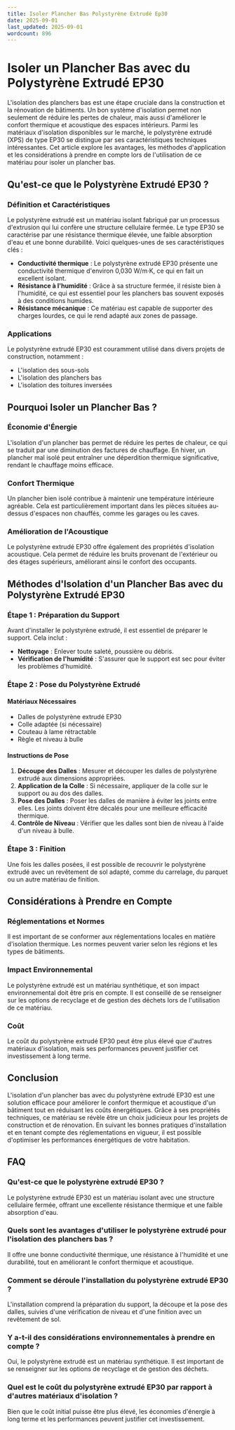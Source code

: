 ```yaml
---
title: Isoler Plancher Bas Polystyrène Extrudé Ep30
date: 2025-09-01
last_updated: 2025-09-01
wordcount: 896
---
```


# Isoler un Plancher Bas avec du Polystyrène Extrudé EP30

L'isolation des planchers bas est une étape cruciale dans la construction et la rénovation de bâtiments. Un bon système d'isolation permet non seulement de réduire les pertes de chaleur, mais aussi d'améliorer le confort thermique et acoustique des espaces intérieurs. Parmi les matériaux d'isolation disponibles sur le marché, le polystyrène extrudé (XPS) de type EP30 se distingue par ses caractéristiques techniques intéressantes. Cet article explore les avantages, les méthodes d'application et les considérations à prendre en compte lors de l'utilisation de ce matériau pour isoler un plancher bas.

## Qu'est-ce que le Polystyrène Extrudé EP30 ?

### Définition et Caractéristiques

Le polystyrène extrudé est un matériau isolant fabriqué par un processus d'extrusion qui lui confère une structure cellulaire fermée. Le type EP30 se caractérise par une résistance thermique élevée, une faible absorption d'eau et une bonne durabilité. Voici quelques-unes de ses caractéristiques clés :

- **Conductivité thermique** : Le polystyrène extrudé EP30 présente une conductivité thermique d'environ 0,030 W/m·K, ce qui en fait un excellent isolant.
- **Résistance à l'humidité** : Grâce à sa structure fermée, il résiste bien à l'humidité, ce qui est essentiel pour les planchers bas souvent exposés à des conditions humides.
- **Résistance mécanique** : Ce matériau est capable de supporter des charges lourdes, ce qui le rend adapté aux zones de passage.

### Applications

Le polystyrène extrudé EP30 est couramment utilisé dans divers projets de construction, notamment :

- L'isolation des sous-sols
- L'isolation des planchers bas
- L'isolation des toitures inversées

## Pourquoi Isoler un Plancher Bas ?

### Économie d'Énergie

L'isolation d'un plancher bas permet de réduire les pertes de chaleur, ce qui se traduit par une diminution des factures de chauffage. En hiver, un plancher mal isolé peut entraîner une déperdition thermique significative, rendant le chauffage moins efficace.

### Confort Thermique

Un plancher bien isolé contribue à maintenir une température intérieure agréable. Cela est particulièrement important dans les pièces situées au-dessus d'espaces non chauffés, comme les garages ou les caves.

### Amélioration de l'Acoustique

Le polystyrène extrudé EP30 offre également des propriétés d'isolation acoustique. Cela permet de réduire les bruits provenant de l'extérieur ou des étages supérieurs, améliorant ainsi le confort des occupants.

## Méthodes d'Isolation d'un Plancher Bas avec du Polystyrène Extrudé EP30

### Étape 1 : Préparation du Support

Avant d'installer le polystyrène extrudé, il est essentiel de préparer le support. Cela inclut :

- **Nettoyage** : Enlever toute saleté, poussière ou débris.
- **Vérification de l'humidité** : S'assurer que le support est sec pour éviter les problèmes d'humidité.

### Étape 2 : Pose du Polystyrène Extrudé

#### Matériaux Nécessaires

- Dalles de polystyrène extrudé EP30
- Colle adaptée (si nécessaire)
- Couteau à lame rétractable
- Règle et niveau à bulle

#### Instructions de Pose

1. **Découpe des Dalles** : Mesurer et découper les dalles de polystyrène extrudé aux dimensions appropriées.
2. **Application de la Colle** : Si nécessaire, appliquer de la colle sur le support ou au dos des dalles.
3. **Pose des Dalles** : Poser les dalles de manière à éviter les joints entre elles. Les joints doivent être décalés pour une meilleure efficacité thermique.
4. **Contrôle de Niveau** : Vérifier que les dalles sont bien de niveau à l'aide d'un niveau à bulle.

### Étape 3 : Finition

Une fois les dalles posées, il est possible de recouvrir le polystyrène extrudé avec un revêtement de sol adapté, comme du carrelage, du parquet ou un autre matériau de finition.

## Considérations à Prendre en Compte

### Réglementations et Normes

Il est important de se conformer aux réglementations locales en matière d'isolation thermique. Les normes peuvent varier selon les régions et les types de bâtiments.

### Impact Environnemental

Le polystyrène extrudé est un matériau synthétique, et son impact environnemental doit être pris en compte. Il est conseillé de se renseigner sur les options de recyclage et de gestion des déchets lors de l'utilisation de ce matériau.

### Coût

Le coût du polystyrène extrudé EP30 peut être plus élevé que d'autres matériaux d'isolation, mais ses performances peuvent justifier cet investissement à long terme.

## Conclusion

L'isolation d'un plancher bas avec du polystyrène extrudé EP30 est une solution efficace pour améliorer le confort thermique et acoustique d'un bâtiment tout en réduisant les coûts énergétiques. Grâce à ses propriétés techniques, ce matériau se révèle être un choix judicieux pour les projets de construction et de rénovation. En suivant les bonnes pratiques d'installation et en tenant compte des réglementations en vigueur, il est possible d'optimiser les performances énergétiques de votre habitation.

## FAQ

### Qu'est-ce que le polystyrène extrudé EP30 ?

Le polystyrène extrudé EP30 est un matériau isolant avec une structure cellulaire fermée, offrant une excellente résistance thermique et une faible absorption d'eau.

### Quels sont les avantages d'utiliser le polystyrène extrudé pour l'isolation des planchers bas ?

Il offre une bonne conductivité thermique, une résistance à l'humidité et une durabilité, tout en améliorant le confort thermique et acoustique.

### Comment se déroule l'installation du polystyrène extrudé EP30 ?

L'installation comprend la préparation du support, la découpe et la pose des dalles, suivies d'une vérification de niveau et d'une finition avec un revêtement de sol.

### Y a-t-il des considérations environnementales à prendre en compte ?

Oui, le polystyrène extrudé est un matériau synthétique. Il est important de se renseigner sur les options de recyclage et de gestion des déchets.

### Quel est le coût du polystyrène extrudé EP30 par rapport à d'autres matériaux d'isolation ?

Bien que le coût initial puisse être plus élevé, les économies d'énergie à long terme et les performances peuvent justifier cet investissement.